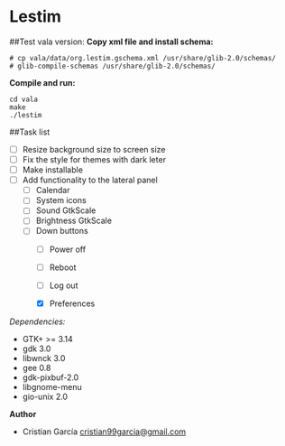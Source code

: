 Lestim
======

##Test vala version:
**Copy xml file and install schema:**
```
# cp vala/data/org.lestim.gschema.xml /usr/share/glib-2.0/schemas/
# glib-compile-schemas /usr/share/glib-2.0/schemas/
```

**Compile and run:**
```
cd vala
make
./lestim
```

##Task list
- [ ] Resize background size to screen size
- [ ] Fix the style for themes with dark leter
- [ ] Make installable
- [ ] Add functionality to the lateral panel
  - [ ] Calendar
  - [ ] System icons
  - [ ] Sound GtkScale
  - [ ] Brightness GtkScale
  - [ ] Down buttons
    - [ ] Power off
    - [ ] Reboot
    - [ ] Log out
    - [x] Preferences


*Dependencies:*

 * GTK+ >= 3.14
 * gdk 3.0
 * libwnck 3.0
 * gee 0.8
 * gdk-pixbuf-2.0
 * libgnome-menu
 * gio-unix 2.0

**Author**
 * Cristian García <cristian99garcia@gmail.com>
